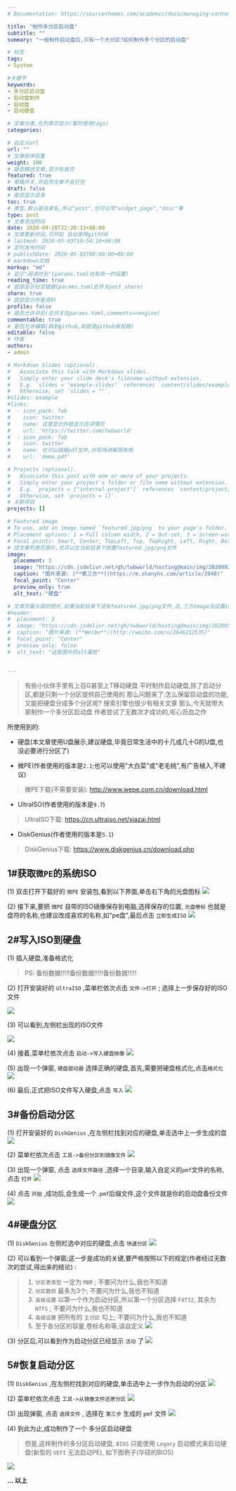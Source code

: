 ```yaml
---
# Documentation: https://sourcethemes.com/academic/docs/managing-content/

title: "制作多分区启动盘"
subtitle: ""
summary: "一般制作启动盘后,只有一个大分区?如何制作多个分区的启动盘"

# 标签
tags:
- System

#关键字
keywords:
- 多分区启动盘
- 启动盘制作
- 启动盘
- 启动硬盘

# 文章分类,在列表页显示(暂时使用tags)
categories:

# 自定义url
url: ""
# 文章排序权重
weight: 100
# 是否精选文章,显示在首页
featured: true
# 草稿开关,开启则文章不会打包
draft: false
# 是否显示目录
toc: true
# 类型,默认是目录名,所以"post",也可以写"widget_page","dosc"等
type: post
# 文章添加时间
date: 2020-09-28T22:20:13+08:00
# 文章更新时间,可开启 自动使用git时间
# lastmod: 2020-05-03T19:54:10+08:00
# 定时发布时间
# publishDate: 2020-05-03T00:00:00+08:00
# markdown文档
markup: "md"
# 显示"阅读时长"(params.toml也有统一的设置)
reading_time: true
# 底部显示社交链接(params.toml总开关post_share)
share: true
# 底部显示作者资料
profile: false
# 是否允许评论(总开关在params.toml,comments=>engine)
commentable: true
# 是否允许编辑(跳到github,前提是github有权限)
editable: false
# 作者
authors:
- admin

# Markdown Slides (optional).
#   Associate this talk with Markdown slides.
#   Simply enter your slide deck's filename without extension.
#   E.g. `slides = "example-slides"` references `content/slides/example-slides.md`.
#   Otherwise, set `slides = ""`.
#slides: example
#links:
#  - icon_pack: fab
#    icon: twitter
#    name: 这里显示外链显示在详情页
#    url: 'https://twitter.com/twbworld'
#  - icon_pack: fab
#    icon: twitter
#    name: 也可以链接pdf文件,对现场讲解很有用
#    url: 'demo.pdf'

# Projects (optional).
#   Associate this post with one or more of your projects.
#   Simply enter your project's folder or file name without extension.
#   E.g. `projects = ["internal-project"]` references `content/project/deep-learning/index.md`.
#   Otherwise, set `projects = []`.
# 关联项目
projects: []

# Featured image
# To use, add an image named `featured.jpg/png` to your page's folder.
# Placement options: 1 = Full column width, 2 = Out-set, 3 = Screen-width
# Focal points: Smart, Center, TopLeft, Top, TopRight, Left, Right, BottomLeft, Bottom, BottomRight.
# 控文章列表页图片,也可以在当前目录下放置featured.jpg/png文件
image:
  placement: 3
  image: "https://cdn.jsdelivr.net/gh/twbworld/hosting@main/img/20200928224804.png"
  caption: "图片来源: [**第三方**](https://m.shanyhs.com/article/2048)"
  focal_point: "Center"
  preview_only: true
  alt_text: "硬盘"

# 文章页最头部的图片,如果当前目录下没有featured.jpg/png文件,且,三方image没设置image,则列表页也会显示这图片(image如设置了image,此处无效)
#header:
#  placement: 3
#  image: "https://cdn.jsdelivr.net/gh/twbworld/hosting@main/img/20200503220558.jpg"
#  caption: "图片来源: [**Weibo**](http://weibo.com/u/2646212535)"
#  focal_point: "Center"
#  preview_only: false
#  alt_text: "这是图片的alt属性"


---
```








> 有些小伙伴手里有上百G甚至上T移动硬盘
> 平时制作启动硬盘,除了启动分区,都是只剩一个分区提供自己使用的
> 那么问题来了:怎么保留启动盘的功能,又能把硬盘分成多个分区呢?
> 搜索引擎也很少有相关文章
> 那么,今天就带大家制作一个多分区启动盘
> 作者尝试了无数次才成功的,呕心沥血之作


所使用到的:

* 硬盘(本文章使用U盘展示,建议硬盘,毕竟日常生活中的十几或几十G的U盘,也没必要进行分区了)

* 微PE(作者使用的版本是`2.1`;也可以使用"大白菜"或"老毛桃",有广告植入,不建议)
> 微PE下载(不需要安装): <http://www.wepe.com.cn/download.html>

* UltraISO(作者使用的版本是`9.7`)
> UltraISO下载: <https://cn.ultraiso.net/xiazai.html>

* DiskGenius(作者使用的版本是`5.1`)
> DiskGenius下载: <https://www.diskgenius.cn/download.php>


## 1#获取`微PE`的系统ISO

(1) 双击打开下载好的 `微PE` 安装包,看到以下界面,单击右下角的光盘图标
![](https://cdn.jsdelivr.net/gh/twbworld/hosting@main/img/20200929001640.png)

(2) 接下来,要把 `微PE` 自带的ISO镜像保存到电脑,选择保存的位置, `光盘卷标` 也就是盘符的名称,也建议改成喜欢的名称,如"pe盘",最后点击 `立即生成ISO`
![](https://cdn.jsdelivr.net/gh/twbworld/hosting@main/img/20200929003752.png)

## 2#写入ISO到硬盘

(1) 插入硬盘,准备格式化

> PS: 备份数据!!!!!备份数据!!!!!备份数据!!!!!

(2) 打开安装好的 `UltraISO` ,菜单栏依次点击 `文件->打开` ; 选择上一步保存好的ISO文件

![](https://cdn.jsdelivr.net/gh/twbworld/hosting@main/img/20200929003225.png)

(3) 可以看到,左侧栏出现的ISO文件

![](https://cdn.jsdelivr.net/gh/twbworld/hosting@main/img/20200929003656.png)

(4) 接着,菜单栏依次点击 `启动->写入硬盘映像`
![](https://cdn.jsdelivr.net/gh/twbworld/hosting@main/img/20200929003959.png)

(5) 出现一个弹窗, `硬盘驱动器` 选择正确的硬盘,首先,需要把硬盘格式化,点击`格式化`
![](https://cdn.jsdelivr.net/gh/twbworld/hosting@main/img/20200929004608.png)

(6) 最后,正式把ISO文件写入硬盘,点击 `写入`
![](https://cdn.jsdelivr.net/gh/twbworld/hosting@main/img/20200929004749.png)


## 3#备份启动分区

(1) 打开安装好的 `DiskGenius` ,在左侧栏找到对应的硬盘,单击选中上一步生成的盘
![](https://cdn.jsdelivr.net/gh/twbworld/hosting@main/img/20200929010004.png)

(2) 菜单栏依次点击 `工具->备份分区到镜像文件`
![](https://cdn.jsdelivr.net/gh/twbworld/hosting@main/img/20200929010254.png)

(3) 出现一个弹窗, 点击 `选择文件路径` ,选择一个目录,输入自定义的`pmf`文件的名称,点击 `打开`
![](https://cdn.jsdelivr.net/gh/twbworld/hosting@main/img/20200929010619.png)

(4) 点击 `开始` ,成功后,会生成一个`.pmf`后缀文件,这个文件就是你的启动盘备份文件
![](https://cdn.jsdelivr.net/gh/twbworld/hosting@main/img/20200929011108.png)

## 4#硬盘分区

(1) `DiskGenius` 左侧栏选中对应的硬盘,点击 `快速分区`
![](https://cdn.jsdelivr.net/gh/twbworld/hosting@main/img/20200929011443.png)

(2) 可以看到一个弹窗;这一步是成功的关键,要严格按照以下的规定(作者经过无数次的尝试,得出来的结论) :
> 1. `分区表类型` 一定为 `MBR` ; 不要问为什么,我也不知道
> 2. `分区数目` 最多为3个; 不要问为什么,我也不知道
> 3. `高级设置` 以第一个作为启动分区,所以第一个分区选择 `FAT32`, 其余为 `NTFS` ; 不要问为什么,我也不知道
> 4. `高级设置` 把所有的 `主分区` 勾上; 不要问为什么,我也不知道
> 5. 至于各分区的容量,卷标名称等,请自定义
![](https://cdn.jsdelivr.net/gh/twbworld/hosting@main/img/20200929013018.png)

(3) 分区后,可以看到作为启动分区已经显示 `活动` 了
![](https://cdn.jsdelivr.net/gh/twbworld/hosting@main/img/20200929013528.png)


## 5#恢复启动分区

(1) `DiskGenius` ,在左侧栏找到对应的硬盘,单击选中上一步作为启动的分区
![](https://cdn.jsdelivr.net/gh/twbworld/hosting@main/img/20200929013709.png)

(2) 菜单栏依次点击 `工具->从镜像文件还原分区`
![](https://cdn.jsdelivr.net/gh/twbworld/hosting@main/img/20200929014447.png)

(3) 出现弹窗, 点击 `选择文件` , 选择在 `第三步` 生成的 `pmf` 文件
![](https://cdn.jsdelivr.net/gh/twbworld/hosting@main/img/20200929014834.png)

(4) 到此为止,成功制作了一个 多分区启动硬盘
> 但是,这样制作的多分区启动硬盘, `BIOS` 只能使用 `Legacy` 启动模式来启动硬盘(新型的 `UEFI` 无法启动PE), 如下图例子(华硕的BIOS)

![](https://cdn.jsdelivr.net/gh/twbworld/hosting@main/img/20200929015346.png)

**... 以上**
